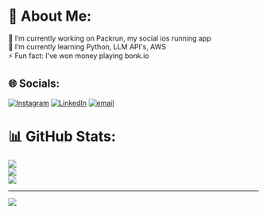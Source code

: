 # 💫 About Me:
🔭 I’m currently working on Packrun, my social ios running app<br>🌱 I’m currently learning Python, LLM API's, AWS<br>⚡ Fun fact: I've won money playing bonk.io


## 🌐 Socials:
[![Instagram](https://img.shields.io/badge/Instagram-%23E4405F.svg?logo=Instagram&logoColor=white)](https://instagram.com/archiejmt) [![LinkedIn](https://img.shields.io/badge/LinkedIn-%230077B5.svg?logo=linkedin&logoColor=white)](https://linkedin.com/in/archiejmt) [![email](https://img.shields.io/badge/Email-D14836?logo=gmail&logoColor=white)](mailto:archiejmt@gmail.com) 
# 📊 GitHub Stats:
![](https://github-readme-stats.vercel.app/api?username=vrch1e&theme=dark&hide_border=false&include_all_commits=false&count_private=false)<br/>
![](https://nirzak-streak-stats.vercel.app/?user=vrch1e&theme=dark&hide_border=false)<br/>
![](https://github-readme-stats.vercel.app/api/top-langs/?username=vrch1e&theme=dark&hide_border=false&include_all_commits=false&count_private=false&layout=compact)

---
[![](https://visitcount.itsvg.in/api?id=vrch1e&icon=0&color=0)](https://visitcount.itsvg.in)

<!-- Proudly created with GPRM ( https://gprm.itsvg.in ) -->
